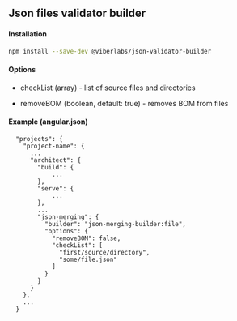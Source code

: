 ## Json files validator builder

#### Installation
```bash
npm install --save-dev @viberlabs/json-validator-builder
```

#### Options

  * checkList (array) - list of source files and directories
  
  * removeBOM (boolean, default: true) - removes BOM from files

#### Example (angular.json)

      "projects": {
        "project-name": {
          ...
          "architect": {
            "build": {
                ...
            },
            "serve": {
                ...
            },
            ...
            "json-merging": {
              "builder": "json-merging-builder:file",
              "options": {
                "removeBOM": false,
                "checkList": [
                  "first/source/directory",
                  "some/file.json"
                ]
              }
            }
          }
        },
        ...
      }

